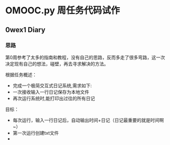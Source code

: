 # OMOOC.py 周任务代码试作

## 0wex1 Diary



### 思路
第0周参考了太多的指南和教程，没有自己的思路，反而多走了很多弯路，这一次决定现有自己的想法，碰壁，再去寻求解决的方法。

根据任务概述：
* 完成一个极简交互式日记系统,需求如下:
* 一次接收输入一行日记保存为本地文件
* 再次运行系统时,能打印出过往的所有日记

目标：
* 每次运行，输入一行日记后，自动输出时间+日记（日记最重要的就是时间啊~）
* 第一次运行创建txt文件
* 








